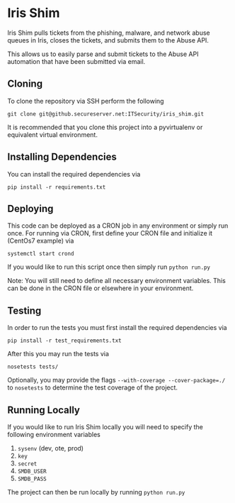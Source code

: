 # Iris Shim
Iris Shim pulls tickets from the phishing, malware, and network abuse queues in Iris, closes the tickets, and submits them to the Abuse API.

This allows us to easily parse and submit tickets to the Abuse API automation that have been submitted via email.

## Cloning
 To clone the repository via SSH perform the following
 ```
 git clone git@github.secureserver.net:ITSecurity/iris_shim.git
 ```

 It is recommended that you clone this project into a pyvirtualenv or equivalent virtual environment.

## Installing Dependencies
You can install the required dependencies via
```
pip install -r requirements.txt
```

 ## Deploying
This code can be deployed as a CRON job in any environment or simply run once. For running via CRON, first define your CRON file and initialize it (CentOs7 example) via
```
systemctl start crond
```
If you would like to run this script once then simply run `python run.py`

Note: You will still need to define all necessary environment variables. This can be done in the CRON file or elsewhere in your environment.
 

 ## Testing
 In order to run the tests you must first install the required dependencies via
 ```
 pip install -r test_requirements.txt
 ```

 After this you may run the tests via
 ```
 nosetests tests/
 ```

 Optionally, you may provide the flags `--with-coverage --cover-package=./` to `nosetests` to determine the test coverage of the project.


 ## Running Locally
 If you would like to run Iris Shim locally you will need to specify the following environment variables
 1. `sysenv` (dev, ote, prod)
 2. `key` 
 3. `secret` 
 4. `SMDB_USER` 
 5. `SMDB_PASS`

The project can then be run locally by running `python run.py`